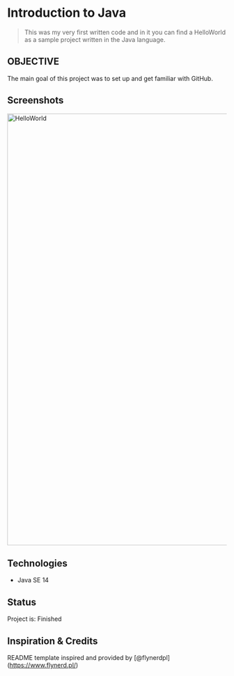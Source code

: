 # Introduction to Java
> This was my very first written code and in it you can find a HelloWorld as a 
sample project written in the Java language.

## OBJECTIVE
The main goal of this project was to set up and get familiar with GitHub.

## Screenshots
<img width="989" alt="HelloWorld" src="https://user-images.githubusercontent.com/70732632/92200400-c09fac80-ee47-11ea-95dd-5d920eade9b4.png">

## Technologies
* Java SE 14

## Status
Project is: Finished

## Inspiration & Credits
README template inspired and provided by [@flynerdpl] (https://www.flynerd.pl/)